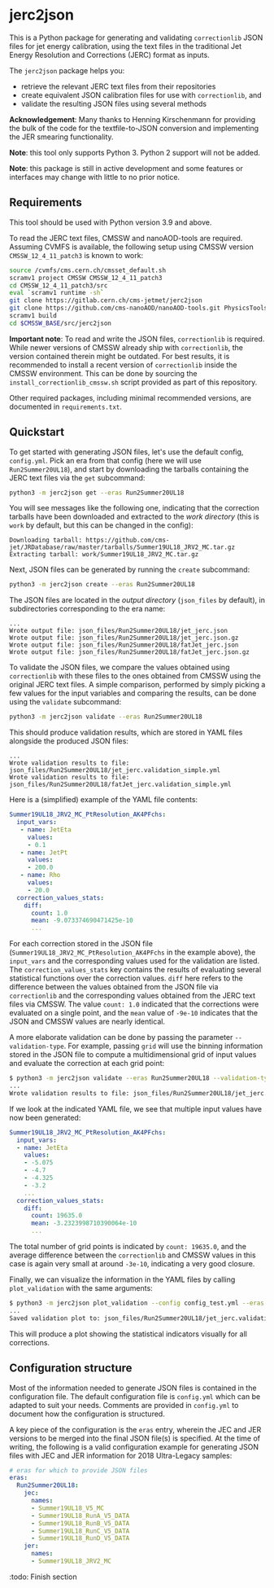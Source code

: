 jerc2json
========

This is a Python package for generating and validating `correctionlib` JSON files
for jet energy calibration, using the text files in the traditional Jet Energy Resolution
and Corrections (JERC) format as inputs.

The `jerc2json` package helps you:
- retrieve the relevant JERC text files from their repositories
- create equivalent JSON calibration files for use with `correctionlib`, and
- validate the resulting JSON files using several methods

**Acknowledgement**: Many thanks to Henning Kirschenmann for providing the bulk of
the code for the textfile-to-JSON conversion and implementing the JER smearing
functionality.

**Note**: this tool only supports Python 3. Python 2 support will not be added.

**Note**: this package is still in active development and some features or interfaces
may change with little to no prior notice.


Requirements
------------

This tool should be used with Python version 3.9 and above.

To read the JERC text files, CMSSW and nanoAOD-tools are required. Assuming CVMFS
is available, the following setup using CMSSW version `CMSSW_12_4_11_patch3`
is known to work:

```bash
source /cvmfs/cms.cern.ch/cmsset_default.sh
scramv1 project CMSSW CMSSW_12_4_11_patch3
cd CMSSW_12_4_11_patch3/src
eval `scramv1 runtime -sh`
git clone https://gitlab.cern.ch/cms-jetmet/jerc2json
git clone https://github.com/cms-nanoAOD/nanoAOD-tools.git PhysicsTools/NanoAODTools
scramv1 build
cd $CMSSW_BASE/src/jerc2json
```

**Important note**: To read and write the JSON files, `correctionlib` is required. While
newer versions of CMSSW already ship with `correctionlib`, the version contained therein
might be outdated. For best results, it is recommended to install a recent version of
`correctionlib` inside the CMSSW environment. This can be done by sourcing the
`install_correctionlib_cmssw.sh` script provided as part of this repository.

Other required packages, including minimal recommended versions, are documented in
`requirements.txt`.

Quickstart
----------

To get started with generating JSON files, let's use the default config, `config.yml`.
Pick an era from that config (here we will use `Run2Summer20UL18`), and start by
downloading the tarballs containing the JERC text files via the `get` subcommand:
```bash
python3 -m jerc2json get --eras Run2Summer20UL18
```

You will see messages like the following one, indicating that the correction tarballs
have been downloaded and extracted to the *work directory* (this is `work` by default,
but this can be changed in the config):
```
Downloading tarball: https://github.com/cms-jet/JRDatabase/raw/master/tarballs/Summer19UL18_JRV2_MC.tar.gz
Extracting tarball: work/Summer19UL18_JRV2_MC.tar.gz
```

Next, JSON files can be generated by running the `create` subcommand:
```bash
python3 -m jerc2json create --eras Run2Summer20UL18
```

The JSON files are located in the *output directory* (`json_files` by default), in
subdirectories corresponding to the era name:
```
...
Wrote output file: json_files/Run2Summer20UL18/jet_jerc.json
Wrote output file: json_files/Run2Summer20UL18/jet_jerc.json.gz
Wrote output file: json_files/Run2Summer20UL18/fatJet_jerc.json
Wrote output file: json_files/Run2Summer20UL18/fatJet_jerc.json.gz
```

To validate the JSON files, we compare the values obtained using `correctionlib` with
these files to the ones obtained from CMSSW using the original JERC text files. A simple
comparison, performed by simply picking a few values for the input variables and
comparing the results, can be done using the `validate` subcommand:
```bash
python3 -m jerc2json validate --eras Run2Summer20UL18
```

This should produce validation results, which are stored in YAML files alongside the
produced JSON files:
```
...
Wrote validation results to file: json_files/Run2Summer20UL18/jet_jerc.validation_simple.yml
Wrote validation results to file: json_files/Run2Summer20UL18/fatJet_jerc.validation_simple.yml
```

Here is a (simplified) example of the YAML file contents:
```yaml
Summer19UL18_JRV2_MC_PtResolution_AK4PFchs:
  input_vars:
   - name: JetEta
     values:
     - 0.1
   - name: JetPt
     values:
     - 200.0
   - name: Rho
     values:
     - 20.0
  correction_values_stats:
    diff:
      count: 1.0
      mean: -9.073374690471425e-10
      ...
```

For each correction stored in the JSON file (`Summer19UL18_JRV2_MC_PtResolution_AK4PFchs`
in the example above), the `input_vars` and the corresponding values used for the
validation are listed. The `correction_values_stats` key contains the results of evaluating
several statistical functions over the correction values. `diff` here refers to the difference
between the values obtained from the JSON file via `correctionlib` and the corresponding
values obtained from the JERC text files via CMSSW. The value `count: 1.0` indicated that
the corrections were evaluated on a single point, and the `mean` value of `-9e-10` indicates
that the JSON and CMSSW values are nearly identical.

A more elaborate validation can be done by passing the parameter `--validation-type`. For
example, passing `grid` will use the binning information stored in the JSON file to compute
a multidimensional grid of input values and evaluate the correction at each grid point:
```bash
$ python3 -m jerc2json validate --eras Run2Summer20UL18 --validation-type grid
...
Wrote validation results to file: json_files/Run2Summer20UL18/jet_jerc.validation_grid.yml
```

If we look at the indicated YAML file, we see that multiple input values have now been generated:
```yaml
Summer19UL18_JRV2_MC_PtResolution_AK4PFchs:
  input_vars:
  - name: JetEta
    values:
    - -5.075
    - -4.7
    - -4.325
    - -3.2
    ...
  correction_values_stats:
    diff:
      count: 19635.0
      mean: -3.2323998710390064e-10
      ...
```

The total number of grid points is indicated by `count: 19635.0`, and the average difference
between the `correctionlib` and CMSSW values in this case is again very small at around `-3e-10`,
indicating a very good closure.

Finally, we can visualize the information in the YAML files by calling `plot_validation` with
the same arguments:
```bash
$ python3 -m jerc2json plot_validation --config config_test.yml --eras Run2Summer20UL18 --validation-type grid
...
Saved validation plot to: json_files/Run2Summer20UL18/jet_jerc.validation_grid.0.png
```

This will produce a plot showing the statistical indicators visually for all corrections.


Configuration structure
-----------------------

Most of the information needed to generate JSON files is contained in the configuration file.
The default configuration file is `config.yml` which can be adapted to suit your needs. Comments
are provided in `config.yml` to document how the configuration is structured.

A key piece of the configuration is the `eras` entry, wherein the JEC and JER versions to be
merged into the final JSON file(s) is specified. At the time of writing, the following is a valid
configuration example for generating JSON files with JEC and JER information for 2018 Ultra-Legacy
samples:

```yaml
# eras for which to provide JSON files
eras:
  Run2Summer20UL18:
    jec:
      names:
      - Summer19UL18_V5_MC
      - Summer19UL18_RunA_V5_DATA
      - Summer19UL18_RunB_V5_DATA
      - Summer19UL18_RunC_V5_DATA
      - Summer19UL18_RunD_V5_DATA
    jer:
      names:
      - Summer19UL18_JRV2_MC
```

:todo: Finish section

